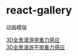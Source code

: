 # react-gallery
动画模版

[3D全景漫游带重力感应](https://jiebianng.github.io/ani/CSS3DRenderer/)<br />
[3D全景漫游不带重力感应](https://jiebianng.github.io/ani/panorama/)<br />
